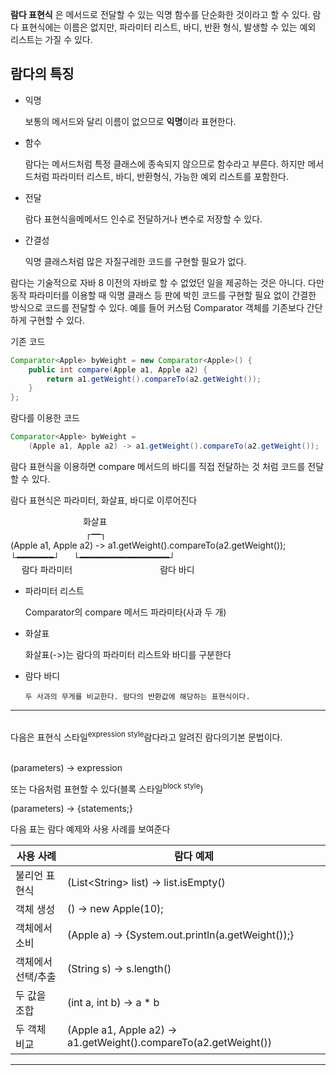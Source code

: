 <b>람다 표현식</b> 은 메서드로 전달할 수 있는 익명 함수를 단순화한 것이라고 할 수 있다. 람다 표현식에는 이름은 없지만, 파라미터 리스트, 바디, 반환 형식, 발생할 수 있는 예외 리스트는 가질 수 있다.

## 람다의 특징

-   익명

    보통의 메서드와 달리 이름이 없으므로 <b>익명</b>이라 표현한다.

-   함수

    람다는 메서드처럼 특정 클래스에 종속되지 않으므로 함수라고 부른다. 하지만 메서드처럼 파라미터 리스트, 바디, 반환형식, 가능한 예외 리스트를 포함한다.

-   전달

    람다 표현식을메메서드 인수로 전달하거나 변수로 저장할 수 있다.

-   간결성

    익명 클래스처럼 많은 자질구레한 코드를 구현할 필요가 없다.

람다는 기술적으로 자바 8 이전의 자바로 할 수 없었던 일을 제공하는 것은 아니다. 다만 동작 파라미터를 이용할 때 익명 클래스 등 판에 박힌 코드를 구현할 필요 없이 간결한 방식으로 코드를 전달할 수 있다. 예를 들어 커스텀 Comparator 객체를 기존보다 간단하게 구현할 수 있다.

기존 코드

```java
Comparator<Apple> byWeight = new Comparator<Apple>() {
    public int compare(Apple a1, Apple a2) {
        return a1.getWeight().compareTo(a2.getWeight());
    }
};
```

람다를 이용한 코드

```java
Comparator<Apple> byWeight =
    (Apple a1, Apple a2) -> a1.getWeight().compareTo(a2.getWeight());
```

람다 표현식을 이용하면 compare 메서드의 바디를 직접 전달하는 것 처럼 코드를 전달할 수 있다.

람다 표현식은 파라미터, 화살표, 바디로 이루어진다

&nbsp;　　　　　　　　화살표<br>
&nbsp;　　　　　　　　 ┌━┐<br>
(Apple a1, Apple a2) -> a1.getWeight().compareTo(a2.getWeight());<br>
└━━━━━━━┘ 　 └━━━━━━━━━━━━━━━━━┘<br>
&nbsp;　람다 파라미터　　　　　　　　　　람다 바디

-   파라미터 리스트

    Comparator의 compare 메서드 파라미타(사과 두 개)

-   화살표

    화살표(->)는 람다의 파라미터 리스트와 바디를 구분한다

-   람다 바디

        두 사과의 무게를 비교한다. 람다의 반환값에 해당하는 표현식이다.

<hr><br>
다음은 표현식 스타일<sup>expression style</sup>람다라고 알려진 람다의기본 문법이다.<br><br>

(parameters) -> expression

또는 다음처럼 표현할 수 있다(블록 스타일<sup>block style</sup>)

(parameters) -> {statements;}

다음 표는 람다 예제와 사용 사례를 보여준다

| 사용 사례          | 람다 예제                                                        |
| ------------------ | ---------------------------------------------------------------- |
| 불리언 표현식 | (List\<String> list) -> list.isEmpty() |
| 객체 생성 | () -> new Apple(10); |
| 객체에서 소비 | (Apple a) -> {System.out.println(a.getWeight());} |
| 객체에서 선택/추출 | (String s) -> s.length() |
| 두 값을 조합 | (int a, int b) -> a * b |
| 두 객체 비교 | (Apple a1, Apple a2) -> a1.getWeight().compareTo(a2.getWeight()) |
<hr>
